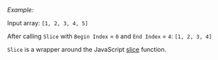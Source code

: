 *Example:* 

Input array: `[1, 2, 3, 4, 5]`  

After calling `Slice` with `Begin Index` = `0` and `End Index` = `4`:  `[1, 2, 3, 4]`

`Slice` is a wrapper around the JavaScript [slice](https://developer.mozilla.org/de/docs/Web/JavaScript/Reference/Global_Objects/Array/slice) function.